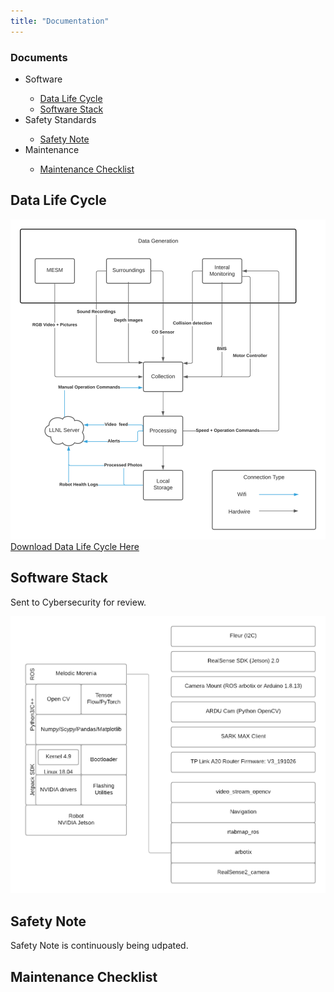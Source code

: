 ```yaml
---
title: "Documentation"
---
```

### Documents
   <!-- <summary>Documents List</summary> -->
  <ul>
    <li> Software </li>
    <ul>
 <li><a href="https://mesmerizing-engineers.github.io/MESMerizing-Engineers/docs/components#DataLifeCycle">Data Life Cycle</a></li>
 <li><a href="https://mesmerizing-engineers.github.io/MESMerizing-Engineers/docs/components#SoftwareStack">Software Stack</a></li>
    </ul>
    <li>Safety Standards </li>
    <ul>
 <li><a href="https://mesmerizing-engineers.github.io/MESMerizing-Engineers/docs/components#SafetyNote">Safety Note</a></li>
    </ul>
    <li> Maintenance </li>
    <ul>
    <!-- Put Power Components Here -->
 <li><a href="https://mesmerizing-engineers.github.io/MESMerizing-Engineers/docs/components#Maintenance">Maintenance Checklist</a></li>
   </ul>
  </ul>





<div id="DLC"></div>

## Data Life Cycle
<center>
  <img src="photos/Data Life Cycle Diagram.png" />
</center>
<a href="Data_Life_Cycle__V2.pdf">Download Data Life Cycle Here</a>
  </div>
  
<div id="SoftwareStack"></div>

## Software Stack
Sent to Cybersecurity for review.
<center>
  <img src="photos/Software Stack BD.png" />
</center>

<div id="SafetyNote"></div>

## Safety Note
Safety Note is continuously being udpated.

<div id="Maintenance"></div>

## Maintenance Checklist
